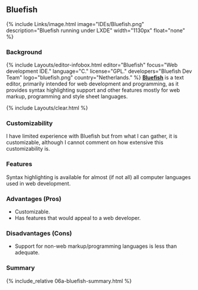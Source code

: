 ## Bluefish
{% include Links/image.html image="IDEs/Bluefish.png" description="Bluefish running under LXDE" width="1130px" float="none" %}

### Background
{% include Layouts/editor-infobox.html editor="Bluefish" focus="Web development IDE." language="C." license="GPL." developers="Bluefish Dev Team" logo="bluefish.png" country="Netherlands." %}
[**Bluefish**](http://bluefish.openoffice.nl/index.html) is a text editor, primarily intended for web development and programming, as it provides syntax highlighting support and other features mostly for web markup, programming and style sheet languages.

{% include Layouts/clear.html %}<br/>
### Customizability
I have limited experience with Bluefish but from what I can gather, it is customizable, although I cannot comment on how extensive this customizability is.

### Features
Syntax highlighting is available for almost (if not all) all computer languages used in web development.

### Advantages (Pros)
* Customizable.
* Has features that would appeal to a web developer.

### Disadvantages (Cons)
* Support for non-web markup/programming languages is less than adequate.

### Summary
{% include_relative 06a-bluefish-summary.html %}
